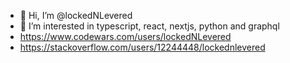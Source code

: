 - 👋 Hi, I’m @lockedNLevered
- 👀 I’m interested in typescript, react, nextjs, python and graphql
- https://www.codewars.com/users/lockedNLevered
- https://stackoverflow.com/users/12244448/lockednlevered
<!---
lockedNLevered/lockedNLevered is a ✨ special ✨ repository because its `README.md` (this file) appears on your GitHub profile.
You can click the Preview link to take a look at your changes.
--->

